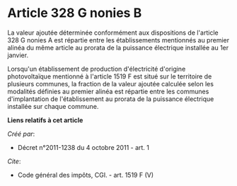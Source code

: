 # Article 328 G nonies B

La valeur ajoutée déterminée conformément aux dispositions de l'article 328 G nonies A est répartie entre les établissements
mentionnés au premier alinéa du même article au prorata de la puissance électrique installée au 1er janvier. 

Lorsqu'un établissement de production d'électricité d'origine photovoltaïque mentionné à l'article 1519 F est situé sur le
territoire de plusieurs communes, la fraction de la valeur ajoutée calculée selon les modalités définies au premier alinéa
est répartie entre les communes d'implantation de l'établissement au prorata de la puissance électrique installée sur chaque
commune.

**Liens relatifs à cet article**

_Créé par_:

  - Décret n°2011-1238 du 4 octobre 2011 - art. 1

_Cite_:

  - Code général des impôts, CGI. - art. 1519 F (V)
